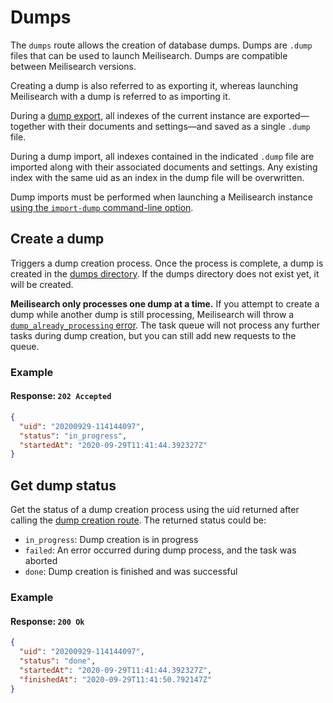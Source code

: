 # Dumps

The `dumps` route allows the creation of database dumps. Dumps are `.dump` files that can be used to launch Meilisearch. Dumps are compatible between Meilisearch versions.

Creating a dump is also referred to as exporting it, whereas launching Meilisearch with a dump is referred to as importing it.

During a [dump export](/reference/api/dump.md#create-a-dump), all indexes of the current instance are exported—together with their documents and settings—and saved as a single `.dump` file.

During a dump import, all indexes contained in the indicated `.dump` file are imported along with their associated documents and settings. Any existing index with the same uid as an index in the dump file will be overwritten.

Dump imports must be performed when launching a Meilisearch instance [using the `import-dump` command-line option](/learn/configuration/instance_options.md#import-dump).

## Create a dump

<RouteHighlighter method="POST" route="/dumps"/>

Triggers a dump creation process. Once the process is complete, a dump is created in the [dumps directory](/learn/configuration/instance_options.md#dumps-destination). If the dumps directory does not exist yet, it will be created.

**Meilisearch only processes one dump at a time.** If you attempt to create a dump while another dump is still processing, Meilisearch will throw a [`dump_already_processing` error](/reference/api/error_codes.md#dump-already-processing). The task queue will not process any further tasks during dump creation, but you can still add new requests to the queue.

### Example

<CodeSamples id="post_dump_1" />

#### Response: `202 Accepted`

```json
{
  "uid": "20200929-114144097",
  "status": "in_progress",
  "startedAt": "2020-09-29T11:41:44.392327Z"
}
```

## Get dump status

<RouteHighlighter method="GET" route="/dumps/:dump_uid/status"/>

Get the status of a dump creation process using the uid returned after calling the [dump creation route](/reference/api/dump.md#create-a-dump).
The returned status could be:

- `in_progress`: Dump creation is in progress
- `failed`: An error occurred during dump process, and the task was aborted
- `done`: Dump creation is finished and was successful

### Example

<CodeSamples id="get_dump_status_1" />

#### Response: `200 Ok`

```json
{
  "uid": "20200929-114144097",
  "status": "done",
  "startedAt": "2020-09-29T11:41:44.392327Z",
  "finishedAt": "2020-09-29T11:41:50.792147Z"
}
```
